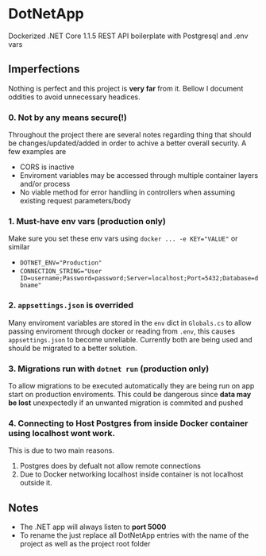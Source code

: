 # DotNetApp

Dockerized .NET Core 1.1.5 REST API boilerplate with Postgresql and .env vars

## Imperfections

Nothing is perfect and this project is **very far** from it. Bellow I document oddities to avoid unnecessary headices.

### 0. Not by any means secure(!)
Throughout the project there are several notes regarding thing that should be changes/updated/added in order to achive a better overall security. A few examples are

* CORS is inactive
* Enviroment variables may be accessed through multiple container layers and/or process
* No viable method for error handling in controllers when assuming existing request parameters/body

### 1. Must-have env vars (production only)
Make sure you set these env vars using `docker ... -e KEY="VALUE"` or similar

* `DOTNET_ENV="Production"`
* `CONNECTION_STRING="User ID=username;Password=password;Server=localhost;Port=5432;Database=dbname"`

### 2. `appsettings.json` is overrided

Many enviroment variables are stored in the `env` dict in `Globals.cs` to allow passing enviroment through docker or reading from `.env`, this causes `appsettings.json` to become unreliable. Currently both are being used and should be migrated to a better solution.

### 3. Migrations run with `dotnet run` (production only)
To allow migrations to be executed automatically they are being run on app start on production enviroments. This could be dangerous since **data may be lost** unexpectedly if an unwanted migration is commited and pushed

### 4. Connecting to Host Postgres from inside Docker container using localhost wont work.
This is due to two main reasons.

1. Postgres does by defualt not allow remote connections
2. Due to Docker networking localhost inside container is not localhost outside it.

## Notes

* The .NET app will always listen to **port 5000**
* To rename the just replace all DotNetApp entries with the name of the project as well as the project root folder
